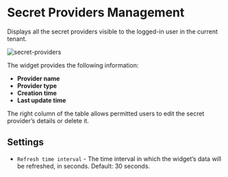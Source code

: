# Secret Providers Management

Displays all the secret providers visible to the logged-in user in the current tenant. 

![secret-providers]( /images/ui/widgets/secret-providers.png )

The widget provides the following information:

* **Provider name**
* **Provider type**
* **Creation time**
* **Last update time**

The right column of the table allows permitted users to edit the secret provider’s details or delete it.

## Settings

* `Refresh time interval` - The time interval in which the widget’s data will be refreshed, in seconds. Default: 30 seconds.
